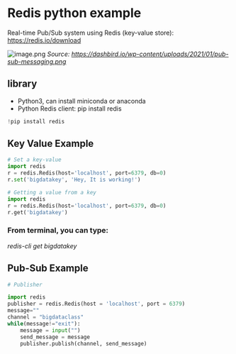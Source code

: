 # Redis python example 

Real-time Pub/Sub system using Redis (key-value store): https://redis.io/download

![image.png](https://dashbird.io/wp-content/uploads/2021/01/pub-sub-messaging.png)
*Source: https://dashbird.io/wp-content/uploads/2021/01/pub-sub-messaging.png*

## library

- Python3, can install miniconda or anaconda
- Python Redis client: pip install redis



```python
!pip install redis
```

## Key Value Example


```python
# Set a key-value
import redis
r = redis.Redis(host='localhost', port=6379, db=0)
r.set('bigdatakey', 'Hey, It is working!')
```


```python
# Getting a value from a key
import redis
r = redis.Redis(host='localhost', port=6379, db=0)
r.get('bigdatakey')
```

### From terminal, you can type: 
*redis-cli get bigdatakey*

## Pub-Sub Example


```python
# Publisher

import redis
publisher = redis.Redis(host = 'localhost', port = 6379)
message=""
channel = "bigdataclass"
while(message!="exit"):
    message = input("")
    send_message = message
    publisher.publish(channel, send_message)
```


```python

```
